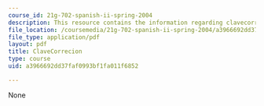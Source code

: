 ```yaml
---
course_id: 21g-702-spanish-ii-spring-2004
description: This resource contains the information regarding clavecorrecion.
file_location: /coursemedia/21g-702-spanish-ii-spring-2004/a3966692dd37faf0993bf1fa011f6852_MIT21G_702S04_clave.pdf
file_type: application/pdf
layout: pdf
title: ClaveCorrecion
type: course
uid: a3966692dd37faf0993bf1fa011f6852

---
```

None